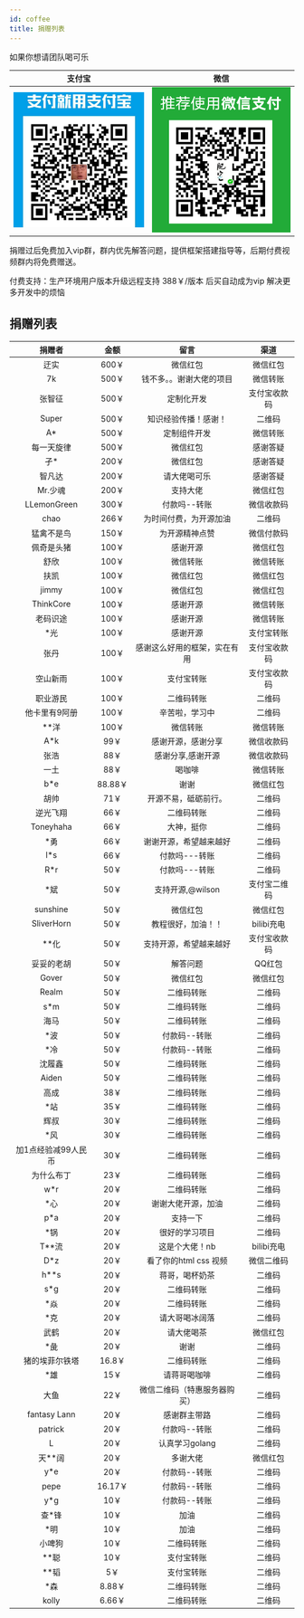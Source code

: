 ```yaml
---
id: coffee
title: 捐赠列表
---
```


如果你想请团队喝可乐

|  支付宝   | 微信  |
|  :---:  | :---: |
| ![markdown](../static/guanwang/zfb.png "支付宝") |  ![markdown](../static/guanwang/wxzf.png "微信") |

捐赠过后免费加入vip群，群内优先解答问题，提供框架搭建指导等，后期付费视频群内将免费赠送。

付费支持：生产环境用户版本升级远程支持  388￥/版本 后买自动成为vip 解决更多开发中的烦恼

## 捐赠列表

|  捐赠者   | 金额  | 留言  | 渠道|
|  :---:  | :---: | :---: | :---: |
|  迂实 |  600￥ | 微信红包 | 微信红包 |
|  7k |  500￥ | 钱不多。。谢谢大佬的项目 | 微信转账 |
| 张智征 |  500￥ | 定制化开发 | 支付宝收款码 |
| Super |  500￥ | 知识经验传播！感谢！| 二维码 |
| A* |  500￥ | 定制组件开发 | 微信转账 |
|  每一天旋律 |  500￥ | 微信红包 | 感谢答疑 |
|  孑* |  200￥ | 微信红包 | 感谢答疑 |
|  智凡达 |  200￥ | 请大佬喝可乐 | 感谢答疑 |
|  Mr.少魂 |  200￥ | 支持大佬 | 微信红包 |
|  LLemonGreen |  300￥ | 付款吗--转账 | 微信收款码 |
| chao |  266￥ | 为时间付费，为开源加油 | 二维码 |
| 猛禽不是鸟 |  150￥ | 为开源精神点赞 | 微信付款码 |
| 佩奇是头猪 |  100￥ | 感谢开源 | 微信红包 |
| 舒欣 |  100￥ | 微信转账 | 微信转账 |
| 扶凯 |  100￥ | 微信红包 | 微信红包 |
| jimmy |  100￥ | 微信红包 | 微信红包 |
| ThinkCore |  100￥ | 感谢开源 | 微信转账 |
| 老码识途 |  100￥ | 感谢开源 | 微信转账 |
| *光 |  100￥ | 感谢开源 | 支付宝转账 |
| 张丹 |  100￥ | 感谢这么好用的框架，实在有用 | 支付宝收款码 |
| 空山新雨 |  100￥ | 支付宝转账 | 支付宝收款码 |
| 职业游民 |  100￥ | 二维码转账 | 二维码 |
| 他卡里有9阿册 |  100￥ | 辛苦啦，学习中 | 二维码 |
| **洋 |  100￥ | 微信转账 | 微信转账 |
|  A*k |  99￥ | 感谢开源，感谢分享 | 微信收款码 |
|  张浩 |  88￥ | 感谢分享,感谢开源 | 微信收款码 |
|  一土 |  88￥ | 喝咖啡 | 微信转账 |
|  b*e |  88.88￥ | 谢谢 | 微信红包 |
| 胡帅 |  71￥ | 开源不易，砥砺前行。 | 二维码 |
| 逆光飞翔 |  66￥ | 二维码转账 | 二维码 |
| Toneyhaha |  66￥ | 大神，挺你 | 二维码 |
| *勇 |  66￥ | 谢谢开源，希望越来越好 | 二维码 |
| l*s |  66￥ | 付款吗---转账 | 二维码 |
| R*r |  50￥ | 付款吗---转账 | 二维码  |
| *斌 |  50￥ | 支持开源,@wilson | 支付宝二维码  |
| sunshine |  50￥ | 微信红包 | 微信红包  |
| SliverHorn |  50￥ | 教程很好，加油！！ | bilibi充电 |
| **化 |  50￥ | 支持开源，希望越来越好 | 支付宝收款码 |
| 妥妥的老胡 |  50￥ | 解答问题 | QQ红包 |
| Gover |  50￥ | 微信红包 | 微信红包 |
| Realm |  50￥ | 二维码转账 | 二维码 |
| s*m |  50￥ | 二维码转账 | 二维码 |
| 海马 |  50￥ | 二维码转账 | 二维码 |
| *波 |  50￥ | 付款码--转账 | 二维码 |
| *冷 |  50￥ | 付款码--转账 | 二维码 |
| 沈履鑫 |  50￥ | 二维码转账 | 二维码 |
| Aiden |  50￥ | 二维码转账 | 二维码 |
| 高成 |  38￥ | 二维码转账 | 二维码 |
| *站 |  35￥ | 二维码转账 | 二维码 |
| 辉叔 |  30￥ | 二维码转账 | 二维码 |
| *风 |  30￥ | 二维码转账 | 二维码 |
| 加1点经验减99人民币 |  30￥ | 二维码转账 | 二维码 |
| 为什么布丁 |  23￥ | 二维码转账 | 二维码 |
| w*r |  20￥ | 二维码转账 | 二维码 |
| *心 |  20￥ | 谢谢大佬开源，加油 | 二维码 |
| p*a |  20￥ | 支持一下 | 二维码 |
| *锅 |  20￥ | 很好的学习项目 | 二维码 |
| T**流 |  20￥ | 这是个大佬！nb | bilibi充电 |
| D*z |  20￥ | 看了你的html css 视频 | 微信二维码 |
| h**s |  20￥ | 蒋哥，喝杯奶茶 | 二维码 |
| s*g |  20￥ | 二维码转账 | 二维码 |
| *焱 |  20￥ | 二维码转账 | 二维码 |
| *克 |  20￥ | 请大哥喝冰阔落 | 二维码 |
| 武鹤 |  20￥ | 请大佬喝茶 | 微信红包 |
| *彘 |  20￥ | 谢谢 | 二维码 |
| 猪的埃菲尔铁塔 |  16.8￥ | 二维码转账 | 二维码 |
| *雄 |  15￥ | 请蒋哥喝咖啡 | 二维码 |
| 大鱼 |  22￥  | 微信二维码（特惠服务器购买） | 二维码 |
| fantasy Lann |  20￥ | 感谢群主带路 | 二维码 |
| patrick |  20￥ | 付款吗--转账 | 二维码 |
| L |  20￥ | 认真学习golang | 二维码 |
| 天**阔 |  20￥ | 多谢大佬 | 微信红包 |
| y*e |  20￥ | 付款码--转账 | 二维码 |
| pepe |  16.17￥ | 付款码--转账 | 二维码 |
| y*g |  10￥ | 付款码--转账 | 二维码 |
| 查*锋 | 10￥ | 加油 | 二维码 |
| *明 | 10￥ | 加油 | 二维码 |
| 小啤狗 |  10￥ | 二维码转账 | 二维码 |
| **聪 |  10￥ | 支付宝转账 | 二维码 |
| **韬 |  5￥ | 支付宝转账 | 二维码 |
| *森 |  8.88￥ | 二维码转账 | 二维码 |
| kolly |  6.66￥ | 二维码转账 | 二维码 |